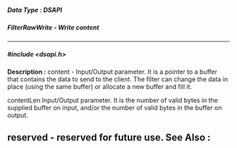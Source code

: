 ##### Data Type : DSAPI
##### FilterRawWrite - Write content
---
##### #include <dsapi.h>
**Description :**
content - Input/Output parameter. It is a pointer to a buffer that contains the 
data to send to the client. The filter can change the data in place (using the 
same buffer) or allocate a new buffer and fill it.

contentLen Input/Output parameter. It is the number of valid bytes in the 
supplied buffer on input, and/or the number of valid bytes in the buffer on 
output.

reserved - reserved for future use.
**See Also :**
[](D:/md_files/.md)
---
